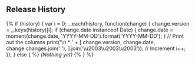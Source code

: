 ## Release History
{% if (history) {
  var i = 0;
  _.each(history, function(change) {
    change.version = _.keys(history)[i];
    if (change.date instanceof Date) {
      change.date = moment(change.date, 'YYYY-MM-DD').format('YYYY-MM-DD');
    }
    // Print out the columns
    print('\n * ' + [
      change.version,
      change.date,
      change.changes.join(' '),
    ].join('\u2003\u2003\u2003'));
    // Increment
    i++;
  });
} else { %}
_(Nothing yet)_
{% } %}
